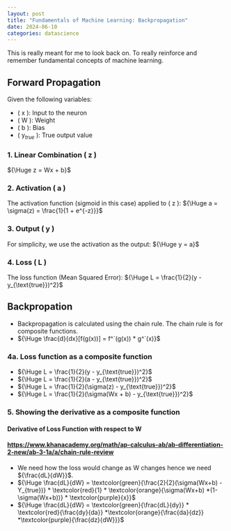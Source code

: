 ```yaml
---
layout: post
title: "Fundamentals of Machine Learning: Backpropagation"
date: 2024-06-10
categories: datascience
---
```

This is really meant for me to look back on. To really reinforce and remember fundamental concepts of machine learning.
## Forward Propagation
Given the following variables:
- \( x \): Input to the neuron
- \( W \): Weight
- \( b \): Bias
- \( y$_{true}$ \): True output value

### 1. Linear Combination \( z \)
${\Huge z = Wx + b}$

### 2. Activation \( a \)
The activation function (sigmoid in this case) applied to \( z \):
 ${\Huge a = \sigma(z) = \frac{1}{1 + e^{-z}}}$

### 3. Output \( y \)
For simplicity, we use the activation as the output:
${\Huge y = a}$

### 4. Loss \( L \)
The loss function (Mean Squared Error):
${\Huge L = \frac{1}{2}(y - y_{\text{true}})^2}$

## Backpropation
- Backpropagation is calculated using the chain rule. The chain rule is for composite functions.
- ${\Huge \frac{d}{dx}[f(g(x))] = f^`(g(x)) * g^`(x)}$

### 4a. Loss function as a composite function
- ${\Huge L = \frac{1}{2}(y - y_{\text{true}})^2}$
- ${\Huge L = \frac{1}{2}(a - y_{\text{true}})^2}$
- ${\Huge L = \frac{1}{2}(\sigma(z) - y_{\text{true}})^2}$
- ${\Huge L = \frac{1}{2}(\sigma(Wx + b) - y_{\text{true}})^2}$
### 5. Showing the derivative as a composite function
#### Derivative of Loss Function with respect to W
#### https://www.khanacademy.org/math/ap-calculus-ab/ab-differentiation-2-new/ab-3-1a/a/chain-rule-review
- We need how the loss would change as W changes hence we need ${\frac{dL}{dW}}$.
- ${\Huge \frac{dL}{dW} = \textcolor{green}{\frac{2}{2}(\sigma(Wx+b) - Y_{true})} * \textcolor{red}{1} * \textcolor{orange}{\sigma(Wx+b) *(1-\sigma(Wx+b))} * \textcolor{purple}{x}}$
- ${\Huge \frac{dL}{dW} = \textcolor{green}{\frac{dL}{dy}} * \textcolor{red}{\frac{dy}{da}} *\textcolor{orange}{\frac{da}{dz}} *\textcolor{purple}{\frac{dz}{dW}}}$
